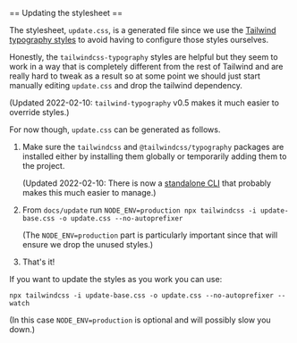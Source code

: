 == Updating the stylesheet ==

The stylesheet, `update.css`, is a generated file since we use the
[Tailwind typography
styles](https://github.com/tailwindlabs/tailwindcss-typography) to avoid having
to configure those styles ourselves.

Honestly, the `tailwindcss-typography` styles are helpful but they seem to work
in a way that is completely different from the rest of Tailwind and are really
hard to tweak as a result so at some point we should just start manually editing
`update.css` and drop the tailwind dependency.

(Updated 2022-02-10: `tailwind-typography` v0.5 makes it much easier to override
styles.)

For now though, `update.css` can be generated as follows.

1. Make sure the `tailwindcss` and `@tailwindcss/typography` packages are
   installed either by installing them globally or temporarily adding them to
   the project.

   (Updated 2022-02-10: There is now a [standalone
   CLI](https://tailwindcss.com/blog/standalone-cli) that probably makes this
   much easier to manage.)

2. From `docs/update` run
   `NODE_ENV=production npx tailwindcss -i update-base.css -o update.css --no-autoprefixer`

   (The `NODE_ENV=production` part is particularly important since that will ensure we drop the unused styles.)

3. That's it!

If you want to update the styles as you work you can use:

```
npx tailwindcss -i update-base.css -o update.css --no-autoprefixer --watch
```

(In this case `NODE_ENV=production` is optional and will possibly slow you down.)
